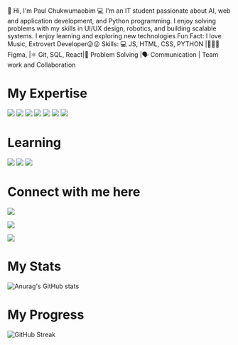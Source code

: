👋 Hi, I'm Paul Chukwumaobim
💻 I'm an IT student passionate about AI, web and application development, and Python programming. I enjoy solving problems with my skills in UI/UX design, robotics, and building scalable systems. I enjoy learning and exploring new technologies
Fun Fact: I love Music, Extrovert Developer😜😜
Skills: 
💻 JS, HTML, CSS, PYTHON |👨🏾‍💻 Figma, |⚛ Git, SQL, React|🧠 Problem Solving |🗣 Communication | Team work and Collaboration 

# My Expertise 

<img src='https://img.shields.io/badge/Python-FFD43B?style=for-the-badge&logo=python&logoColor=blue'> <img src='https://img.shields.io/badge/HTML5-E34F26?style=for-the-badge&logo=html5&logoColor=white'> <img src='https://img.shields.io/badge/JavaScript-323330?style=for-the-badge&logo=javascript&logoColor=F7DF1E'> <img src='https://img.shields.io/badge/React_Native-20232A?style=for-the-badge&logo=react&logoColor=61DAFB'> <img src='https://img.shields.io/badge/React-20232A?style=for-the-badge&logo=react&logoColor=61DAFB'> <img src=' https://img.shields.io/badge/Kotlin-B125EA?style=for-the-badge&logo=kotlin&logoColor=white'> <img src='https://img.shields.io/badge/Canva-%2300C4CC.svg?&style=for-the-badge&logo=Canva&logoColor=white'>
 
# Learning 
<img src='https://img.shields.io/badge/CISCO-1BA0D7?style=for-the-badge&logo=cisco&logoColor=white'> <img src='https://img.shields.io/badge/Codecademy-FFF0E5?style=for-the-badge&logo=codecademy&logoColor=303347'>  <img src='https://img.shields.io/badge/Coursera-0056D2?style=for-the-badge&logo=Coursera&logoColor=white'> 

# Connect with me here 
[<img src='https://img.shields.io/badge/GitHub-100000?style=for-the-badge&logo=github&logoColor=white'>](https://github.com/PaulIfemene)

[<img src='https://img.shields.io/badge/LinkedIn-0077B5?style=for-the-badge&logo=linkedin&logoColor=white'>](https://www.linkedin.com/in/ifemene-paul-86a01b2a8)

<img src='https://img.shields.io/badge/Slack-4A154B?style=for-the-badge&logo=slack&logoColor=white'>

# My Stats 
![Anurag's GitHub stats](https://github-readme-stats.vercel.app/api?username=PaulIfemene&show_icons=true&theme=radical) 

# My Progress
![GitHub Streak](https://streak-stats.demolab.com?user=PaulIfemene&theme=radical)
